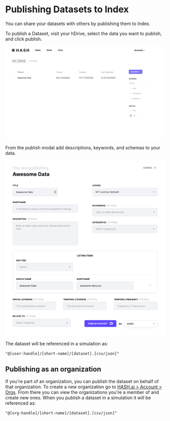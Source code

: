 # Publishing Datasets to Index

You can share your datasets with others by publishing them to Index.

To publish a Dataset, visit your hDrive, select the data you want to publish, and click publish.

![Publish Datasets](../.gitbook/assets/data_publish.webp)

From the publish modal add descriptions, keywords, and schemas to your data.

![Publish Modal](../.gitbook/assets/screen-shot-2020-05-12-at-1.22.27-pm.png)

The dataset will be referenced in a simulation as:

```text
"@[user-handle]/[short-name]/[dataset].[csv/json]"
```

## Publishing as an organization

If you're part of an organization, you can publish the dataset on behalf of that organization. To create a new organization go to [HASH.ai &gt; Account &gt; Orgs](https://hash.ai/account/orgs). From there you can view the organizations you're a member of and create new ones. When you publish a dataset in a simulation it will be referenced as:

```text
"@[org-handle]/[short-name]/[dataset].[csv/json]"
```



